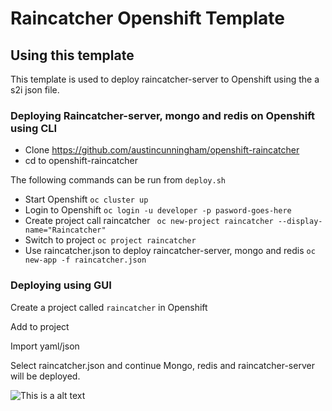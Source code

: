 # Raincatcher Openshift Template

## Using this template

This template is used to deploy raincatcher-server to Openshift using the a s2i json file.

### Deploying Raincatcher-server, mongo and redis on Openshift using CLI

- Clone https://github.com/austincunningham/openshift-raincatcher
- cd to openshift-raincatcher

The following commands can be run from ``deploy.sh``
- Start Openshift ``oc cluster up``
- Login to Openshift ``oc login -u developer -p pasword-goes-here``
- Create project call raincatcher `` oc new-project raincatcher --display-name="Raincatcher"``
- Switch to project ``oc project raincatcher``
- Use raincatcher.json to deploy raincatcher-server, mongo and redis ``oc new-app -f raincatcher.json``


### Deploying using GUI

Create a project called `raincatcher` in Openshift

Add to project

Import yaml/json

Select raincatcher.json and continue 
Mongo, redis and raincatcher-server will be deployed. 

![This is a alt text](./openshift-deploy.gif)
